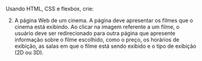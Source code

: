Usando HTML, CSS e flexbox, crie:

2) A página Web de um cinema. A página deve apresentar os filmes que o cinema está
exibindo. Ao clicar na imagem referente a um filme, o usuário deve ser redirecionado
para outra página que apresente informação sobre o filme escolhido, como o preço, os
horários de exibição, as salas em que o filme está sendo exibido e o tipo de exibição (2D
ou 3D). 